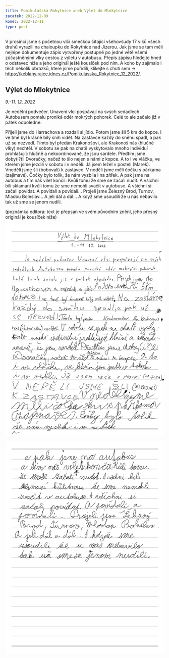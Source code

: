 ```yaml
---
title: Pomikulášská Rokytnice aneb Výlet do Mlokytnice
zacatek: 2022-12-09
konec: 2022-12-11
type: post
---
```

V prosinci jsme s početnou vlčí smečkou čítající všehovšudy 17 vlků všech druhů vyrazili na chaloupku do Rokytnice nad Jizerou. Jak jsme se tam měli nejlépe dokumentuje zápis vytvořený postupně po jedné větě všemi zúčastněnými vlky cestou z výletu v autobusu. Přepis zápisu hledejte hned o odstavec níže a jeho originál ještě kousíček pod ním. A koho by zajímalo i těch několik obrázků, které jsme pořídili, klikejte s chutí sem -> <https://keblany.rajce.idnes.cz/Pomikulasska_Rokytnice_12_2022/>.

## Výlet do Mlokytnice

*9.-11. 12. 2022*

Je nedělní podvečer. Unavení vlci pospávají na svých sedadlech. Autobusem pomalu proniká odér mokrých pohorek. Celé to ale začalo již v pátek odpoledne:

Přijeli jsme do Harrachova a rozdali si jídlo. Potom jsme šli 5 km do kopce. I ve tmě byl krásně bílý sníh vidět. Na zastávce každý do sněhu spadl, a pak už se nezvedl. Tímto byl předán Krakonošovi, ale Krakonoš nás (hlučné vlky) nechtěl. V sobotu se pak na chatě vyskytovalo mnoho individuí prohlašujíc hlučně a nekoordinovaně, že jsou sardele. Předtím jsme doby(i?)li Dvoračky, načež to šlo nejen s námi  z kopce. A to i ve vláčku, ve kterém jsme jezdili v sobotu i v neděli. Já jsem ležel v posteli (Marek). Vneděli jsme šli (bobovali) k zastávce. V neděli jsme měli  čočku s párkama (zajímavé). Čočky bylo tolik, že nám vyzbila i na zítřek. A pak jsme na autobus a tím náš vílet končil. Kvůli tomu že sme se začali nudit. A všichni bili sklamaní kvůli tomu že sme nemohli svačit v autobuse. A všichni si začali povídat. A povídali a povídali... Projeli jsme Železný Brod, Turnov, Mladou Boleslav... A jeli dál a dál... A když sme usoudili že u nás nebavilo tak už sme se jenom nudili. 

(poznámka editora: text je přepsán ve svém původním znění, jeho přesný originál je kousíček níže)

![První strana zápisu z Rokytnice.](rokytnice_1.png)

![Druhá strana zápisu z Rokytnice.](rokytnice_2.png)